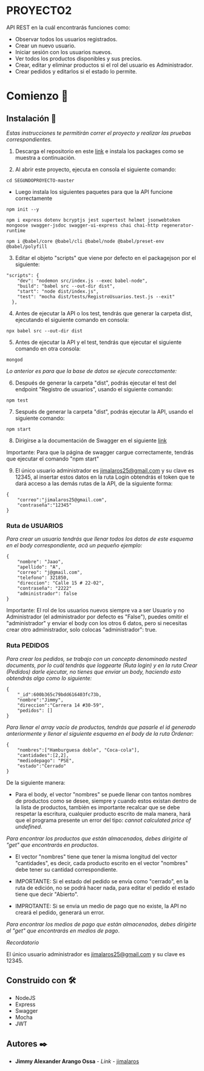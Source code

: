 # PROYECTO2

API REST en la cuál encontrarás funciones como:

* Observar todos los usuarios registrados.
* Crear un nuevo usuario.
* Iniciar sesión con los usuarios nuevos.
* Ver todos los productos disponibles y sus precios.
* Crear, editar y eliminar productos si el rol del usuario es Administrador.
* Crear pedidos y editarlos si el estado lo permite.

# Comienzo 🚀

## Instalación 🔧

_Estas instrucciones te permitirán correr el proyecto y realizar las pruebas correspondientes._

1. Descarga el repositorio en este [link](https://github.com/jimalaros/SEGUNDOPROYECTO) e instala los packages como se muestra a continuación.

2. Al abrir este proyecto, ejecuta en consola el siguiente comando:

```
cd SEGUNDOPROYECTO-master
```

* Luego instala los siguientes paquetes para que la API funcione correctamente

```
npm init --y
```

```
npm i express dotenv bcryptjs jest supertest helmet jsonwebtoken mongoose swagger-jsdoc swagger-ui-express chai chai-http regenerator-runtime
```

```
npm i @babel/core @babel/cli @babel/node @babel/preset-env @babel/polyfill
```

3. Editar el objeto "scripts" que viene por defecto en el packagejson por el siguiente:

```
"scripts": {
    "dev": "nodemon src/index.js --exec babel-node",
    "build": "babel src --out-dir dist",
    "start": "node dist/index.js",
    "test": "mocha dist/tests/RegistroUsuarios.test.js --exit"
  },
```

4. Antes de ejecutar la API o los test, tendrás que generar la carpeta dist, ejecutando el siguiente comando en consola:

```
npx babel src --out-dir dist
```

5. Antes de ejecutar la API y el test, tendrás que ejecutar el siguiente comando en otra consola:

```
mongod
```

_Lo anterior es para que la base de datos se ejecute corecctamente:_

6.  Después de generar la carpeta "dist", podrás ejecutar el test del endpoint "Registro de usuarios", usando el siguiente comando:

```
npm test
```

7. Sespués de generar la carpeta "dist", podrás ejecutar la API, usando el siguiente comando:

```
npm start
```

8. Dirigirse a la documentación de Swagger en el siguiente [link](http://localhost:5000/api-docs/)

Importante: Para que la página de swagger cargue correctamente, tendrás que ejecutar el comando "npm start"

9. El único usuario administrador es jimalaros25@gmail.com y su clave es 12345, al insertar estos datos en la ruta Login obtendrás el token que te dará acceso a las demás rutas de la API, de la siguiente forma:

```
{
    "correo":"jimalaros25@gmail.com",
    "contraseña":"12345"
}
```

### Ruta de USUARIOS

_Para crear un usuario tendrás que llenar todos los datos de este esquema en el body correspondiente, acá un pequeño ejemplo:_

```
{
    "nombre": "Jaao",
    "apellido": "A",
    "correo": "j@gmail.com",
    "telefono": 321850,
    "direccion": "Calle 15 # 22-02",
    "contraseña": "2222"
    "administrador": false
}
```
Importante: El rol de los usuarios nuevos siempre va a ser Usuario y no Administrador (el administrador por defecto es "False"), puedes omitir el "administrador" y enviar el body con los otros 6 datos, pero si necesitas crear otro administrador, solo colocas "administrador": true.

### Ruta PEDIDOS

_Para crear los pedidos, se trabajo con un concepto denominado nested documents, por lo cuál tendrás que loggearte (Ruta login) y en la ruta Crear (Pedidos) darle ejecutar, no tienes que enviar un body, haciendo esto obtendrás algo como lo siguiente:_

```
{
    "_id":600b365c79bdd616403fc73b,
    "nombre":"Jimmy",
    "direccion":"Carrera 14 #30-59",
    "pedidos": []
}
```

_Para llenar el array vacío de productos, tendrás que pasarle el id generado anteriormente y llenar el siguiente esquema en el body de la ruta Ordenar:_
```
{
    "nombres":["Hamburguesa doble", "Coca-cola"],
    "cantidades":[2,2],
    "mediodepago": "PSE",
    "estado":"Cerrado"
}
```

De la siguiente manera: 

* Para el body, el vector "nombres" se puede llenar con tantos nombres de productos como se desee, siempre y cuando estos existan dentro de la lista de productos, también es importante recalcar que se debe respetar la escritura, cualquier producto escrito de mala manera, hará que el programa presente un error del tipo: _cannot calculated price of undefined_.

_Para encontrar los productos que están almacenados, debes dirigirte al "get" que encontrarás en productos_.

* El vector "nombres" tiene que tener la misma longitud del vector "cantidades", es decir, cada producto escrito en el vector "nombres" debe tener su cantidad correspondiente.

* IMPORTANTE: Si el estado del pedido se envía como "cerrado", en la ruta de edición, no se podrá hacer nada, para editar el pedido el estado tiene que decir "Abierto".
* IMPROTANTE: Si se envia un medio de pago que no existe, la API no creará el pedido, generará un error.

_Para encontrar los medios de pago que están almacenados, debes dirigirte al "get" que encontrarás en medios de pago_.

_Recordatorio_

El único usuario administrador es jimalaros25@gmail.com y su clave es 12345.

## Construido con 🛠️

* NodeJS
* Express
* Swagger
* Mocha
* JWT

## Autores ✒️

* **Jimmy Alexander Arango Ossa** - *Link* - [jimalaros](https://github.com/jimalaros/SEGUNDOPROYECTO)
